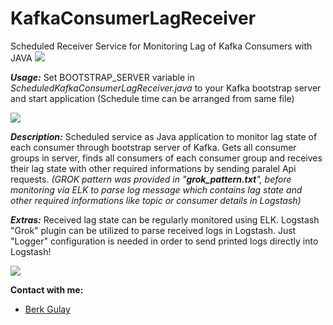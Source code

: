 # KafkaConsumerLagReceiver
Scheduled Receiver Service for Monitoring Lag of Kafka Consumers with JAVA
![](https://user-images.githubusercontent.com/20780894/53306658-f3ef9b80-38a0-11e9-8e20-b4d77e929cdd.JPG)

**_Usage:_** Set BOOTSTRAP_SERVER variable in _ScheduledKafkaConsumerLagReceiver.java_ to your Kafka bootstrap server and start application (Schedule time can be arranged from same file)

![](https://user-images.githubusercontent.com/20780894/53306688-5c3e7d00-38a1-11e9-849c-de4e58ca1535.png)

**_Description:_** Scheduled service as Java application to monitor lag state of each consumer through bootstrap server of Kafka. Gets all consumer groups in server, finds all consumers of each consumer group and receives their lag state with other required informations by sending paralel Api requests. _(GROK pattern was provided in "**grok_pattern.txt**", before monitoring via ELK to parse log message which contains lag state and other required informations like topic or consumer details in Logstash)_

**_Extras:_** Received lag state can be regularly monitored using ELK. Logstash "Grok" plugin can be utilized to parse received logs in Logstash. Just "Logger" configuration is needed in order to send printed logs directly into Logstash!

![](https://user-images.githubusercontent.com/20780894/53306672-2f8a6580-38a1-11e9-9794-d4c7b9d23192.jpg)


**Contact with me:** 
- [Berk Gulay](https://www.linkedin.com/in/berk-gulay97/)

